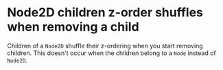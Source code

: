 # Node2D children z-order shuffles when removing a child

Children of a `Node2D` shuffle their z-ordering when you start removing
children. This doesn't occur when the children belong to a `Node`
instead of `Node2D`.
